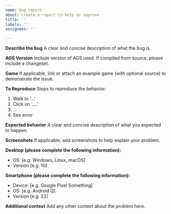 ```yaml
---
name: Bug report
about: Create a report to help us improve
title: ''
labels: ''
assignees: ''

---
```


**Describe the bug**
A clear and concise description of what the bug is.

**AGS Version**
Include version of AGS used. If compiled from source, please include a changeset.

**Game**
If applicable, link or attach an example game (with optional source) to demonstrate the issue.

**To Reproduce**
Steps to reproduce the behavior:
1. Walk to '...'
2. Click on '....'
3. ...
4. See error

**Expected behavior**
A clear and concise description of what you expected to happen.

**Screenshots**
If applicable, add screenshots to help explain your problem.

**Desktop (please complete the following information):**
 - OS: [e.g. Windows, Linux, macOS]
 - Version [e.g. 10]

**Smartphone (please complete the following information):**
 - Device: [e.g. Google Pixel Something]
 - OS: [e.g. Android Q]
 - Version [e.g. 22]

**Additional context**
Add any other context about the problem here.
